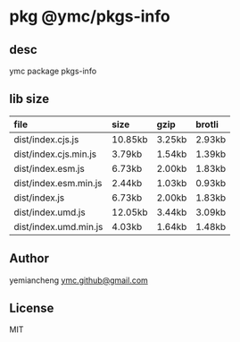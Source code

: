 # pkg @ymc/pkgs-info

## desc
ymc package pkgs-info

## lib size  
file | size | gzip | brotli
:---- | :---- | :---- | :----
dist/index.cjs.js | 10.85kb | 3.25kb | 2.93kb
dist/index.cjs.min.js | 3.79kb | 1.54kb | 1.39kb
dist/index.esm.js | 6.73kb | 2.00kb | 1.83kb
dist/index.esm.min.js | 2.44kb | 1.03kb | 0.93kb
dist/index.js | 6.73kb | 2.00kb | 1.83kb
dist/index.umd.js | 12.05kb | 3.44kb | 3.09kb
dist/index.umd.min.js | 4.03kb | 1.64kb | 1.48kb

## Author
yemiancheng <ymc.github@gmail.com>

## License
MIT